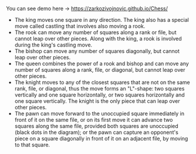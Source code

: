You can see demo here -> https://zarkozivojnovic.github.io/Chess/

* The king moves one square in any direction. The king also has a special move called castling that involves also moving a rook.
* The rook can move any number of squares along a rank or file, but cannot leap over other pieces. Along with the king, a rook is involved during the king's castling move.
* The bishop can move any number of squares diagonally, but cannot leap over other pieces.
* The queen combines the power of a rook and bishop and can move any number of squares along a rank, file, or diagonal, but cannot leap over other pieces.
* The knight moves to any of the closest squares that are not on the same rank, file, or diagonal, thus the move forms an "L"-shape: two squares vertically and one square horizontally, or two squares horizontally and one square vertically. The knight is the only piece that can leap over other pieces.
* The pawn can move forward to the unoccupied square immediately in front of it on the same file, or on its first move it can advance two squares along the same file, provided both squares are unoccupied (black dots in the diagram); or the pawn can capture an opponent's piece on a square diagonally in front of it on an adjacent file, by moving to that square.